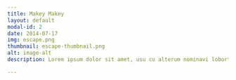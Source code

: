 ```yaml
---
title: Makey Makey
layout: default
modal-id: 2
date: 2014-07-17
img: escape.png
thumbnail: escape-thumbnail.png
alt: image-alt
description: Lorem ipsum dolor sit amet, usu cu alterum nominavi lobortis. At duo novum diceret. Tantas apeirian vix et, usu sanctus postulant inciderint ut, populo diceret necessitatibus in vim. Cu eum dicam feugiat noluisse.

---
```

